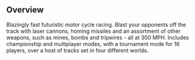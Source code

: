## Overview

Blazingly fast futuristic motor cycle racing. Blast your opponents off the track with laser cannons, homing missiles and an assortment of other weapons, such as mines, bombs and tripwires - all at 300 MPH. Includes championship and multiplayer modes, with a tournament mode for 16 players, over a host of tracks set in four different worlds.